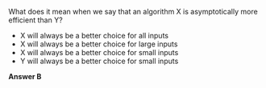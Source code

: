 What does it mean when we say that an algorithm X is asymptotically more efficient than Y?

- X will always be a better choice for all inputs
- X will always be a better choice for large inputs
- X will always be a better choice for small inputs
- Y will always be a better choice for small inputs

**Answer B**
